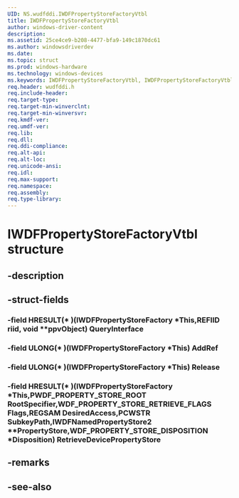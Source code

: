 ```yaml
---
UID: NS.wudfddi.IWDFPropertyStoreFactoryVtbl
title: IWDFPropertyStoreFactoryVtbl
author: windows-driver-content
description: 
ms.assetid: 25ce4ce9-b208-4477-bfa9-149c1870dc61
ms.author: windowsdriverdev
ms.date: 
ms.topic: struct
ms.prod: windows-hardware
ms.technology: windows-devices
ms.keywords: IWDFPropertyStoreFactoryVtbl, IWDFPropertyStoreFactoryVtbl
req.header: wudfddi.h
req.include-header:
req.target-type:
req.target-min-winverclnt:
req.target-min-winversvr:
req.kmdf-ver:
req.umdf-ver:
req.lib:
req.dll:
req.ddi-compliance:
req.alt-api:
req.alt-loc:
req.unicode-ansi:
req.idl:
req.max-support:
req.namespace:
req.assembly:
req.type-library:
---
```


# IWDFPropertyStoreFactoryVtbl structure

## -description



## -struct-fields

### -field HRESULT(* )(IWDFPropertyStoreFactory *This,REFIID riid, void **ppvObject) QueryInterface			
 	
### -field ULONG(* )(IWDFPropertyStoreFactory *This) AddRef			
 	
### -field ULONG(* )(IWDFPropertyStoreFactory *This) Release			
 	
### -field HRESULT(* )(IWDFPropertyStoreFactory *This,PWDF_PROPERTY_STORE_ROOT RootSpecifier,WDF_PROPERTY_STORE_RETRIEVE_FLAGS Flags,REGSAM DesiredAccess,PCWSTR SubkeyPath,IWDFNamedPropertyStore2 **PropertyStore,WDF_PROPERTY_STORE_DISPOSITION *Disposition) RetrieveDevicePropertyStore			
 	
## -remarks

## -see-also
